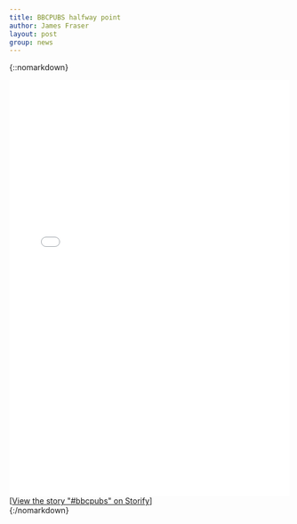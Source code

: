 ```yaml
---
title: BBCPUBS halfway point
author: James Fraser
layout: post
group: news
---
```

{::nomarkdown}
<div class="storify" markdown="0">

  <iframe markdown="0" src="//storify.com/fraser_lab/bbcpubs-2/embed?border=false" width="100%" height=750 frameborder=no allowtransparency=true>
    
  </iframe>

<script src="//storify.com/fraser_lab/bbcpubs-2.js?border=false"></script><noscript>[<a href="//storify.com/fraser_lab/bbcpubs-2" target="_blank">View the story "#bbcpubs" on Storify</a>]</noscript>

</div>
{:/nomarkdown}